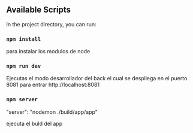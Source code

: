 
## Available Scripts





In the project directory, you can run:




### `npm install`
para instalar los modulos de node

### `npm run dev`
Ejecutas el modo desarrollador del back el cual se despliega en el puerto 8081 
para entrar http://localhost:8081

### `npm server`
 "server": "nodemon ./build/app/app"

 ejecuta el buld del app

